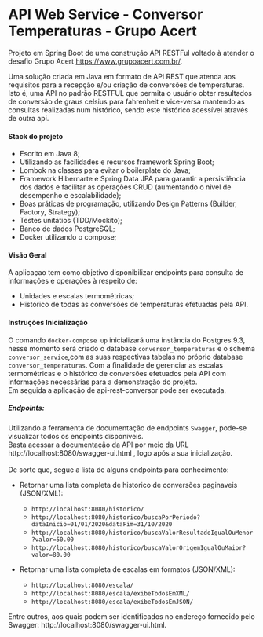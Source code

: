 # API Web Service - Conversor Temperaturas - Grupo Acert
  Projeto em Spring Boot de uma construção API RESTFul voltado à atender o desafio Grupo Acert <link>https://www.grupoacert.com.br/.
   
  Uma solução criada em Java em formato de API REST que atenda aos requisitos para a recepção e/ou criação de conversões de temperaturas. Isto é, uma API no padrão RESTFUL que permita o usuário obter resultados de conversão de graus celsius 
  para fahrenheit e vice-versa mantendo as consultas realizadas num histórico, sendo este histórico acessível através de outra api.
 
 #### Stack do projeto
  - Escrito em Java 8;
  - Utilizando as facilidades e recursos framework Spring Boot;
  - Lombok na classes para evitar o boilerplate do Java;
  - Framework Hibernarte e Spring Data JPA para garantir a persistiência dos dados e facilitar as operações CRUD (aumentando o nivel de desempenho e escalabilidade);
  - Boas práticas de programação, utilizando Design Patterns (Builder, Factory, Strategy);
  - Testes unitátios (TDD/Mockito);
  - Banco de dados PostgreSQL;
  - Docker utilizando o compose;
  
  #### Visão Geral
  
  A aplicaçao tem como objetivo disponibilizar endpoints para consulta de informações e operações à respeito de:
  - Unidades e escalas termométricas;
  - Histórico de todas as conversões de temperaturas efetuadas pela API. 
  
  #### Instruções Inicialização
  
 O comando ```docker-compose up``` inicializará uma instância do Postgres 9.3, nesse momento será criado o database ```conversor_temperaturas``` e o schema ```conversor_service```,com as suas respectivas tabelas no próprio database ```conversor_temperaturas```. 
 Com a finalidade de gerenciar as escalas termométricas e o histórico de conversões efetuados pela API com informações necessárias para a demonstração do projeto. <br> Em seguida a aplicação de api-rest-conversor pode ser executada.
  
  ##### Endpoints: 
  
  Utilizando a ferramenta de documentação de endpoints ```Swagger```, pode-se visualizar todos os endpoints disponíveis.<br>
  Basta acessar a documentação da API por meio da URL <link>http://localhost:8080/swagger-ui.html , logo após a sua inicialização. <br><br> 
  De sorte que, segue a lista de alguns endpoints para conhecimento: 
  
  - Retornar uma lista completa de historico de conversões paginaveis (JSON/XML):
    - `http://localhost:8080/historico/`
    - `http://localhost:8080/historico/buscaPorPeriodo?dataInicio=01/01/2020&dataFim=31/10/2020`
    - `http://localhost:8080/historico/buscaValorResultadoIgualOuMenor?valor=50.00`
    - `http://localhost:8080/historico/buscaValorOrigemIgualOuMaior?valor=80.00`
   
 - Retornar uma lista completa de escalas em formatos (JSON/XML):
   - `http://localhost:8080/escala/`
   - `http://localhost:8080/escala/exibeTodosEmXML/`
   - `http://localhost:8080/escala/exibeTodosEmJSON/`
     
 Entre outros, aos quais podem ser identificados no endereço fornecido pelo Swagger: <link>http://localhost:8080/swagger-ui.html.
